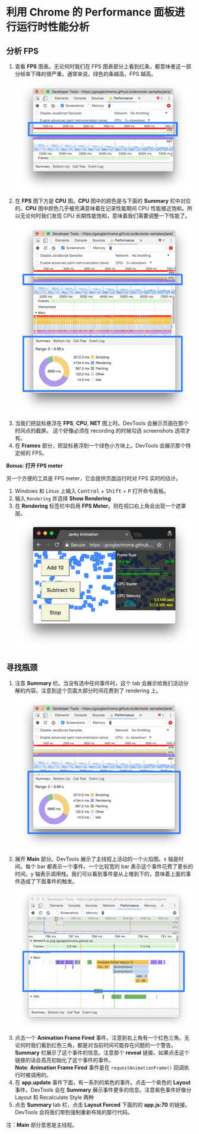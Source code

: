 # 利用 Chrome 的 Performance 面板进行运行时性能分析

## 分析 FPS

1. 查看 **FPS** 图表。无论何时我们在 FPS 图表部分上看到红条，都意味者这一部分帧率下降的很严重。通常来说，绿色的条越高，FPS 越高。
![FPS](https://github.com/temple-deng/learning-repo/blob/master/pics/fps-chart.svg)   
2. 在 **FPS** 图下方是 **CPU** 图。**CPU** 图中的颜色是与下面的 **Summary** 栏中对应的。**CPU** 图中颜色几乎被充满意味着在记录性能期间 CPU 性能接近饱和。所以无论何时我们发现 CPU 长期性能饱和，意味着我们需要调整一下性能了。   
![CPU](https://github.com/temple-deng/learning-repo/blob/master/pics/cpu-summary.svg)
3. 当我们把鼠标悬浮在 **FPS**, **CPU**, **NET** 图上时。DevTools 会展示页面在那个时间点的截屏。
这个好像必须在 recording 的时候勾选 screenshots 选项才有。
4. 在 **Frames** 部分，把鼠标悬浮到一个绿色小方块上。DevTools 会展示那个特定帧的 FPS。   

**Bonus: 打开 FPS meter**    

另一个方便的工具是 FPS meter，它会提供页面运行时对 FPS  实时的估计。   

1. Windows 和 Linux 上输入 <kbd>Control</kbd> + <kbd>Shift</kbd> + <kbd>P</kbd> 打开命令面板。
2. 输入 `Rendering` 并选择 **Show Rendering**
3. 在 **Rendering** 标签栏中启用 **FPS Meter**。则在视口右上角会出现一个遮罩层。   
![fps-meter](https://github.com/temple-deng/learning-repo/blob/master/pics/fps-meter.png)   


## 寻找瓶颈

1. 注意 **Summary** 栏。当没有选中任何事件时，这个 tab 会展示给我们活动分解的内容。注意到这个页面大部分时间花费到了 rendering 上。    
![summary](https://github.com/temple-deng/learning-repo/blob/master/pics/summary.svg)
2. 展开 **Main** 部分。DevTools 展示了主线程上活动的一个火焰图。x 轴是时间。每个 bar 都表示一个事件。一个比较宽的 bar 表示这个事件花费了更长的时间。y 轴表示调用栈。我们可以看到事件是从上堆到下的，意味着上面的事件造成了下面事件的触发。  
![main](https://github.com/temple-deng/learning-repo/blob/master/pics/main.svg)   
3. 点击一个 **Animation Frame Fired** 事件。注意到右上角有一个红色三角。无论何时我们看到红色三角，都是对当前时间可能存在问题的一个警告。**Summary** 栏展示了这个事件的信息。注意那个 **reveal** 链接。如果点击这个链接的话会高亮初始化了这个事件的事件。   
**Note**: **Animation Frame Fired** 事件是在 `requestAnimationFrame()` 回调执行时被调用的。
4. 在 **app.update** 事件下面，有一系列的紫色的事件。点击一个紫色的 **Layout** 事件。DevTools 会在 **Summary** 展示事件更多的信息。注意紫色事件好像分 Layout 和 Recalculate Style 两种  
5. 点击 **Summary** tab 栏，点击 **Layout Forced** 下面的的 **app.js:70** 的链接。DevTools
会将我们带到强制重新布局的那行代码。   


注：**Main** 部分意思是主线程。   
